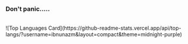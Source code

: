 ### Don't panic.....

<br>
![Top Languages Card](https://github-readme-stats.vercel.app/api/top-langs/?username=ibnunazm&layout=compact&theme=midnight-purple)
